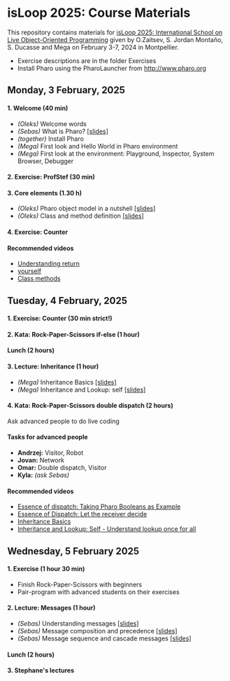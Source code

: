 # isLoop 2025: Course Materials

This repository contains materials for [isLoop 2025: International School on Live Object-Oriented Programming](https://isloop.pharo.org) 
given by O.Zaitsev, S. Jordan Montaño, S. Ducasse and Mega on February 3-7, 2024 in Montpellier.

- Exercise descriptions are in the folder Exercises
- Install Pharo using the PharoLauncher from http://www.pharo.org


## Monday, 3 February, 2025

#### 1. Welcome (40 min)

- _(Oleks)_ Welcome words
- _(Sebas)_ What is Pharo? [[slides]](./slides/C019-W1S02-WhatIsPharo.pdf)
- _(together)_ Install Pharo
- _(Mega)_ First look and Hello World in Pharo environment
- _(Mega)_ First look at the environment: Playground, Inspector, System Browser, Debugger

#### 2. Exercise: ProfStef (30 min)

#### 3. Core elements (1.30 h)

- _(Oleks)_ Pharo object model in a nutshell [[slides]](./slides/C019-W1S04-PharoModelInaNushell.pdf)
- _(Oleks)_ Class and method definition [[slides]](./slides/C019-W1S06-ClassAndMethodDefinition.pdf)

#### 4. Exercise: Counter

#### Recommended videos

- [Understanding return](https://youtu.be/dEUcZolohlw)
- [yourself](http://rmod-pharo-mooc.lille.inria.fr/MOOC/PharoMOOC-Videos/EN/Week2/C019SD-W2-S10-EN-V1.mp4)
- [Class methods](http://rmod-pharo-mooc.lille.inria.fr/MOOC/PharoMOOC-Videos/EN/Week3/C019SD-W3-S6-EN-V1.mp4)

## Tuesday, 4 February, 2025

#### 1. Exercise: Counter (30 min strict!)

#### 2. Kata: Rock-Paper-Scissors if-else (1 hour)

#### Lunch (2 hours)

#### 3. Lecture: Inheritance (1 hour)

- _(Mega)_ Inheritance Basics [[slides]](./slides/M1-3-Essence-03-Inheritance-Basic.pdf)
- _(Mega)_ Inheritance and Lookup: self [[slides]](./slides/M1-4-Essence-04-Self.pdf)

#### 4. Kata: Rock-Paper-Scissors double dispatch (2 hours)

Ask advanced people to do live coding

#### Tasks for advanced people

- **Andrzej:** Visitor, Robot
- **Jovan:** Network
- **Omar:** Double dispatch, Visitor
- **Kyla:** _(ask Sebas)_

#### Recommended videos

- [Essence of dispatch: Taking Pharo Booleans as Example](https://rmod-pharo-mooc.lille.inria.fr/AdvancedDesignMooc/Videos/M01_S1.mp4)
- [Essence of Dispatch: Let the receiver decide](https://rmod-pharo-mooc.lille.inria.fr/AdvancedDesignMooc/Videos/M01_S2_V2.mp4)
- [Inheritance Basics](https://rmod-pharo-mooc.lille.inria.fr/AdvancedDesignMooc/Videos/M01_S3.mp4)
- [Inheritance and Lookup: Self - Understand lookup once for all](https://rmod-pharo-mooc.lille.inria.fr/AdvancedDesignMooc/Videos/M01_S4.mp4)

## Wednesday, 5 February 2025

#### 1. Exercise (1 hour 30 min)

- Finish Rock-Paper-Scissors with beginners
- Pair-program with advanced students on their exercises

#### 2. Lecture: Messages (1 hour)

- _(Sebas)_ Understanding messages [[slides]](./slides/C019-W2S01-Messages.pdf)
- _(Sebas)_ Message composition and precedence [[slides]](./slides/C019-W2S03-Messages-Precedence.pdf)
- _(Sebas)_ Message sequence and cascade messages [[slides]](./slides/C019-W2S04-Messages-Sequence.pdf)

#### Lunch (2 hours)

#### 3. Stephane's lectures
